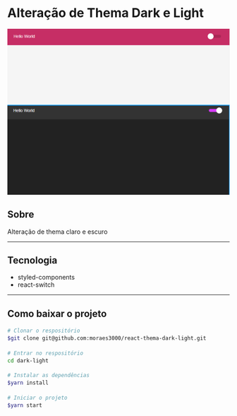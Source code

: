 # Alteração de Thema Dark e Light

<img src="public/dark-light.png">

## Sobre
Alteração de thema claro e escuro

---

## Tecnologia
- styled-components
- react-switch
---

## Como baixar o projeto

```bash 
# Clonar o respositório
$git clone git@github.com:moraes3000/react-thema-dark-light.git

# Entrar no respositório
cd dark-light

# Instalar as dependências
$yarn install

# Iniciar o projeto
$yarn start 
```

